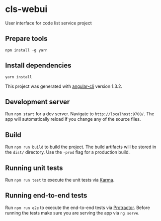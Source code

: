 # cls-webui
User interface for code list service project

## Prepare tools

`npm install -g yarn`

## Install dependencies

`yarn install`

This project was generated with [angular-cli](https://github.com/angular/angular-cli) version 1.3.2.

## Development server
Run `npm start` for a dev server. Navigate to `http://localhost:9700/`. The app will automatically reload if you change any of the source files.

## Build

Run `npm run build` to build the project. The build artifacts will be stored in the `dist/` directory. Use the `-prod` flag for a production build.

## Running unit tests

Run `npm run test` to execute the unit tests via [Karma](https://karma-runner.github.io).

## Running end-to-end tests

Run `npm run e2e` to execute the end-to-end tests via [Protractor](http://www.protractortest.org/).
Before running the tests make sure you are serving the app via `ng serve`.
